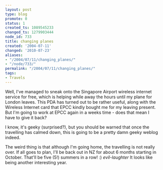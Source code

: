 ```yaml
---
layout: post
type: blog
promote: 0
status: 1
created_ts: 1089545233
changed_ts: 1279903444
node_id: 733
title: changing planes
created: '2004-07-11'
changed: '2010-07-23'
aliases:
- "/2004/07/11/changing_planes/"
- "/node/733/"
permalink: "/2004/07/11/changing_planes/"
tags:
- Travels
---
```

Well, I've managed to sneak onto the Singapore Airport wireless internet service for free, which is helping while away the hours until my plane for London leaves.  This PDA has turned out to be rather useful, along with the Wireless Internet card that EPCC kindly bought me for my leaving present.  But I'm going to work at EPCC again in a weeks time - does that mean I have to give it back?
<!--break-->
I know, it's geeky (surprised?), but you should be warned that once the travelling has calmed down, this is going to be a pretty damn geeky weblog indeed.  

The weird thing is that although I'm going home, the travelling is not really over.  If all goes to plan, I'll be back out in NZ for about 6 months starting in October.  That'll be five (5!) summers in a row! :) *evil-laughter*  It looks like being another interesting year.
